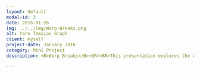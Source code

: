 ```yaml
---
layout: default
modal-id: 3
date: 2016-01-26
img: ../../img/Warp-Breaks.png
alt: Yarn Temsion Graph
client: myself
project-date: January 2016
category: Mini Project
description: <B>Warp Breaks</B><BR><BR>This presentation explores the warpbreaks dataset, which includes information on yarn breaks and tension. <br><br>It can  be viewed <a href="../assets/2016-01-26-Warp-Breaks" target="_blank">here</a>.

---
```

